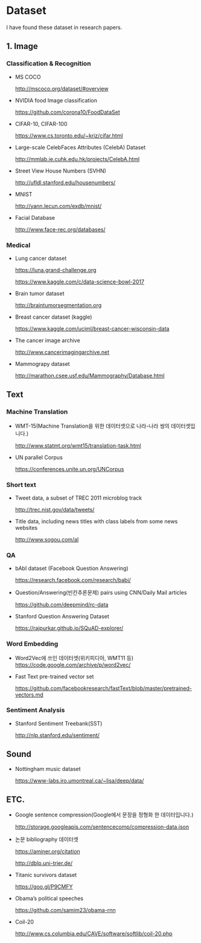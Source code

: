 # Dataset
I have found these dataset in research papers.


## 1. Image

### Classification & Recognition

* MS COCO

	http://mscoco.org/dataset/#overview

* NVIDIA food Image classification

	https://github.com/corona10/FoodDataSet

* CIFAR-10, CIFAR-100

	https://www.cs.toronto.edu/~kriz/cifar.html

* Large-scale CelebFaces Attributes (CelebA) Dataset

	http://mmlab.ie.cuhk.edu.hk/projects/CelebA.html 

* Street View House Numbers (SVHN)

	http://ufldl.stanford.edu/housenumbers/

* MNIST

	http://yann.lecun.com/exdb/mnist/

* Facial Database

	http://www.face-rec.org/databases/
	


### Medical

* Lung cancer dataset

	https://luna.grand-challenge.org

	https://www.kaggle.com/c/data-science-bowl-2017

* Brain tumor dataset

	http://braintumorsegmentation.org

* Breast cancer dataset (kaggle)

	https://www.kaggle.com/uciml/breast-cancer-wisconsin-data

* The cancer image archive

	http://www.cancerimagingarchive.net

* Mammograpy dataset

	http://marathon.csee.usf.edu/Mammography/Database.html 



## Text

### Machine Translation

* WMT-15(Machine Translation을 위한 데이터셋으로 나라-나라 쌍의 데이터셋입니다.)

	http://www.statmt.org/wmt15/translation-task.html

* UN parallel Corpus

	https://conferences.unite.un.org/UNCorpus


### Short text

* Tweet data, a subset of TREC 2011 microblog track

	http://trec.nist.gov/data/tweets/

* Title data, including news titles with class labels from some news websites

	http://www.sogou.com/al


### QA

* bAbI dataset (Facebook Question Answering)

	https://research.facebook.com/research/babi/

* Question/Answering(빈칸추론문제) pairs using CNN/Daily Mail articles

	https://github.com/deepmind/rc-data

* Stanford Question Answering Dataset

	https://rajpurkar.github.io/SQuAD-explorer/




### Word Embedding

* Word2Vec에 쓰인 데이터셋(위키피디아, WMT11 등)
	https://code.google.com/archive/p/word2vec/

* Fast Text pre-trained vector set

	https://github.com/facebookresearch/fastText/blob/master/pretrained-vectors.md


### Sentiment Analysis

* Stanford Sentiment Treebank(SST)

	http://nlp.stanford.edu/sentiment/


## Sound

* Nottingham music dataset

	https://www-labs.iro.umontreal.ca/~lisa/deep/data/
	

## ETC.

* Google sentence compression(Google에서 문장을 정형화 한 데이터입니다.)

	http://storage.googleapis.com/sentencecomp/compression-data.json 

* 논문 bibliography 데이터셋

	https://aminer.org/citation

	http://dblp.uni-trier.de/

* Titanic survivors dataset

	https://goo.gl/P9CMFY 

* Obama’s political speeches

	https://github.com/samim23/obama-rnn 

* Coil-20

	http://www.cs.columbia.edu/CAVE/software/softlib/coil-20.php


